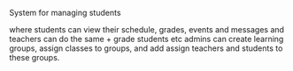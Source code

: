 System for managing students

where students can view their schedule, grades, events and messages and teachers can do the same + grade students etc
admins can create learning groups, assign classes to groups, and add assign teachers and students to these groups.
